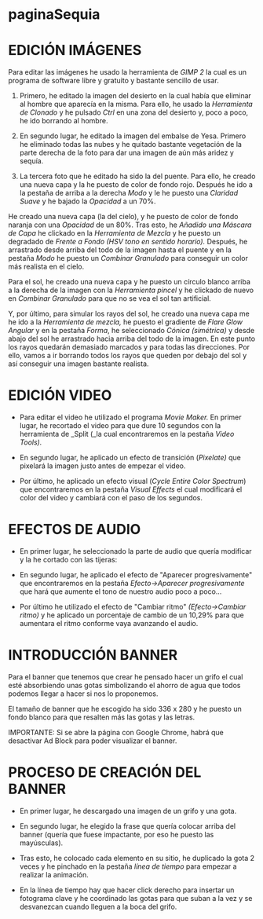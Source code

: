 # paginaSequia
# EDICIÓN IMÁGENES

Para editar las imágenes he usado la herramienta de _GIMP 2_ la cual es un programa de software libre y gratuito y bastante sencillo de usar.


1. Primero, he editado la imagen del desierto en la cual había que eliminar al hombre que aparecía en la misma. Para ello, he usado la _Herramienta de Clonado_ y he pulsado _Ctrl_ en una zona del desierto y, poco a poco, he ido borrando al hombre.


1. En segundo lugar, he editado la imagen del embalse de Yesa. Primero he eliminado todas las nubes y he quitado bastante vegetación de la parte derecha de la foto para dar una imagen de aún más aridez y sequía.


1. La tercera foto que he editado ha sido la del puente. Para ello, he creado una nueva capa y la he puesto de color de fondo rojo. Después he ido a la pestaña de arriba a la derecha _Modo_ y le he puesto una _Claridad Suave_ y he bajado la _Opacidad_ a un 70%.


He creado una nueva capa (la del cielo), y he puesto de color de fondo naranja con una _Opacidad_ de un 80%. Tras esto, he _Añadido una Máscara de Capa_ he clickado en la _Herramienta de Mezcla_ y he puesto un degradado de _Frente a Fondo (HSV tono en sentido horario)._ Después, he arrastrado desde arriba del todo de la imagen hasta el puente y en la pestaña _Modo_ he puesto un _Combinar Granulado_ para conseguir un color más realista en el cielo.


Para el sol, he creado una nueva capa y he puesto un círculo blanco arriba a la derecha de la imagen con la _Herramienta pincel_ y he clickado de nuevo en _Combinar Granulado_ para que no se vea el sol tan artificial.


Y, por último, para simular los rayos del sol, he creado una nueva capa me he ido a la _Herramienta de mezcla,_ he puesto el gradiente de _Flare Glow Angular_ y en la pestaña _Forma_, he seleccionado _Cónica (simétrica)_ y desde abajo del sol he arrastrado hacia arriba del todo de la imagen. En este punto los rayos quedarán demasiado marcados y para todas las direcciones. Por ello, vamos a ir borrando todos los rayos que queden por debajo del sol y así conseguir una imagen bastante realista.



# EDICIÓN VIDEO

- Para editar el video he utilizado el programa _Movie Maker._ En primer lugar, he recortado el video para que dure 10 segundos con la herramienta de  _Split (_la cual encontraremos en la pestaña _Video Tools)._


- En segundo lugar, he aplicado  un efecto de transición (_Pixelate)_ que pixelará la imagen justo antes de empezar el video.


- Por último, he aplicado un efecto visual (_Cycle Entire Color Spectrum_) que encontraremos en la pestaña _Visual Effects_ el cual modificará el color del video y cambiará con el paso de los segundos.



# EFECTOS DE AUDIO

- En primer lugar, he seleccionado la parte de audio que quería modificar y la he cortado con las tijeras:


- En segundo lugar, he aplicado el efecto de &quot;Aparecer progresivamente&quot; que encontraremos en la pestaña _Efecto-&gt;Aparecer progresivamente_ que hará que aumente el tono de nuestro audio poco a poco…


- Por último he utilizado el efecto de &quot;Cambiar ritmo&quot; _(Efecto-&gt;Cambiar ritmo)_ y he aplicado un porcentaje de cambio de un 10,29% para que aumentara el ritmo conforme vaya avanzando el audio.



# INTRODUCCIÓN BANNER

Para el banner que tenemos que crear he pensado hacer un grifo el cual esté absorbiendo unas gotas simbolizando el ahorro de agua que todos podemos llegar a hacer si nos lo proponemos.

El tamaño de banner que he escogido ha sido 336 x 280 y he puesto un fondo blanco para que resalten más las gotas y las letras.

IMPORTANTE: Si se abre la página con Google Chrome, habrá que desactivar Ad Block para poder visualizar el banner.



# PROCESO DE CREACIÓN DEL BANNER

- En primer lugar, he descargado una imagen de un grifo y una gota.

- En segundo lugar, he elegido la frase que quería colocar arriba del banner (quería que fuese impactante, por eso he puesto las mayúsculas).


- Tras esto, he colocado cada elemento en su sitio, he duplicado la gota 2 veces y he pinchado en la pestaña _línea de tiempo_ para empezar a realizar la animación.


- En la línea de tiempo hay que hacer click derecho para insertar un fotograma clave y he coordinado las gotas para que suban a la vez y se desvanezcan cuando lleguen a la boca del grifo.

